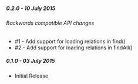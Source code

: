 ##### 0.2.0 - 10 July 2015

###### Backwards compatible API changes
- #1 - Add support for loading relations in find()
- #2 - Add support for loading relations in findAll()

##### 0.1.0 - 03 July 2015

- Initial Release
